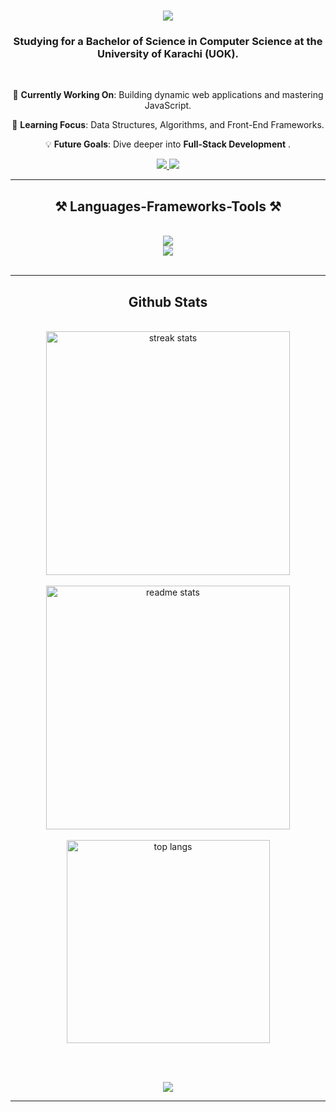 <h1 align="center">
    <img src="https://readme-typing-svg.herokuapp.com/?font=Righteous&size=35&center=true&vCenter=true&width=500&height=70&duration=4000&lines=Hi+There!+👋;+I'm+Lahan+Kashif!;" />
</h1>

<h3 align="center">Studying for a Bachelor of Science in Computer Science at the University of Karachi (UOK).</h3>

<br/>

<div align="center">
 
🔭 **Currently Working On**: Building dynamic web applications and mastering JavaScript.
  
 🌱 **Learning Focus**: Data Structures, Algorithms, and Front-End Frameworks.
  
💡 **Future Goals**: Dive deeper into **Full-Stack Development** .


 </div>
 
<div align="center"> 
  <a href="mailto:lahankashif04@gmail.com">
    <img src="https://img.shields.io/badge/Gmail-333333?style=for-the-badge&logo=gmail&logoColor=red" />
  </a>
  <a href="[https://linkedin.com/in/pedro-sales-muniz](https://www.linkedin.com/in/lahan-kashif-790a43262/)" target="_blank">
    <img src="https://img.shields.io/badge/LinkedIn-0077B5?style=for-the-badge&logo=linkedin&logoColor=white" target="_blank" />
  </a>
</div>

 <hr/>
 
<h2 align="center">⚒️ Languages-Frameworks-Tools ⚒️</h2>
<br/>
<div align="center">
    <img src="https://skillicons.dev/icons?i=bootstrap,html,css,vscode,github,figma,tailwind,git,matlab,eclipse" /><br>
    <img src="https://skillicons.dev/icons?i=python,javascript,cpp,java,mysql" /><br>
</div>

<br/>
<hr/>

<h2 align="center">Github Stats</h2>
<br>
<div align=center>
  <img width=390 src="https://github-readme-streak-stats-salesp07.vercel.app/?user=Lahankashif&count_private=true&theme=react&border_radius=10" alt="streak stats"/><br/><br/>
  
  <img width=390 src="https://github-readme-stats-salesp07.vercel.app/api?username=Lahankashif&count_private=true&show_icons=true&theme=react&rank_icon=github&border_radius=10" alt="readme stats" />
  <br/><br/>
  
  <img width=325 align="center" src="https://github-readme-stats-salesp07.vercel.app/api/top-langs/?username=Lahankashif&hide=HTML&langs_count=8&layout=compact&theme=react&border_radius=10&size_weight=0.5&count_weight=0.5&exclude_repo=github-readme-stats" alt="top langs" />
</div>

<br/><br/>
<div align="center">
  <img src="https://visitor-badge.laobi.icu/badge?page_id=Lahankashif" />
</div>



<hr/>

<br/>
